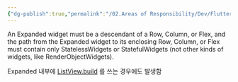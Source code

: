 ```yaml
---
{"dg-publish":true,"permalink":"/02.Areas of Responsibility/Dev/Flutter/Flutter Error - Expanded widgets must be placed inside Flex widgets/","tags":["dev","flutter"],"noteIcon":""}
---
```



An Expanded widget must be a descendant of a Row, Column, or Flex, and the path from the Expanded widget to its enclosing Row, Column, or Flex must contain only StatelessWidgets or StatefulWidgets (not other kinds of widgets, like RenderObjectWidgets).

Expanded  내부에 [ListView.build](http://listview.build) 를 쓰는 경우에도 발생함